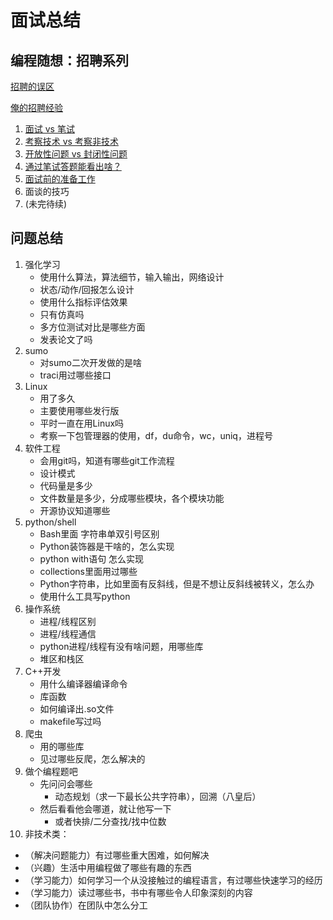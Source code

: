 # 面试总结

## 编程随想：招聘系列

[招聘的误区](https://program-think.blogspot.com/2009/04/defect-of-hire.html)

[俺的招聘经验](https://program-think.blogspot.com/2011/03/hiring-experience-0.html#index)

1. [面试 vs 笔试](https://program-think.blogspot.com/2011/03/hiring-experience-1.html)
2. [考察技术 vs 考察非技术](https://program-think.blogspot.com/2011/03/hiring-experience-2.html)
3. [开放性问题 vs 封闭性问题](https://program-think.blogspot.com/2011/05/hiring-experience-3.html)
4. [通过笔试答题能看出啥？](https://program-think.blogspot.com/2011/11/hiring-experience-4.html)
5. [面试前的准备工作](https://program-think.blogspot.com/2012/12/hiring-experience-5.html)
6. 面谈的技巧
7. (未完待续)

## 问题总结

1. 强化学习
   - 使用什么算法，算法细节，输入输出，网络设计
   - 状态/动作/回报怎么设计
   - 使用什么指标评估效果
   - 只有仿真吗
   - 多方位测试对比是哪些方面
   - 发表论文了吗
2. sumo
   - 对sumo二次开发做的是啥
   - traci用过哪些接口
2. Linux
   - 用了多久
   - 主要使用哪些发行版
   - 平时一直在用Linux吗
   - 考察一下包管理器的使用，df，du命令，wc，uniq，进程号
3. 软件工程
   - 会用git吗，知道有哪些git工作流程
   - 设计模式
   - 代码量是多少
   - 文件数量是多少，分成哪些模块，各个模块功能
   - 开源协议知道哪些
3. python/shell
   - Bash里面 字符串单双引号区别
   - Python装饰器是干啥的，怎么实现
   - python with语句 怎么实现
   - collections里面用过哪些
   - Python字符串，比如里面有反斜线，但是不想让反斜线被转义，怎么办
   - 使用什么工具写python
4. 操作系统
   - 进程/线程区别
   - 进程/线程通信
   - python进程/线程有没有啥问题，用哪些库
   - 堆区和栈区
5. C++开发
   - 用什么编译器编译命令
   - 库函数
   - 如何编译出.so文件
   - makefile写过吗
6. 爬虫
   - 用的哪些库
   - 见过哪些反爬，怎么解决的
9. 做个编程题吧
   - 先问问会哪些
      - 动态规划（求一下最长公共字符串），回溯（八皇后）
   - 然后看看他会哪道，就让他写一下
      - 或者快排/二分查找/找中位数
10. 非技术类：
   - （解决问题能力）有过哪些重大困难，如何解决
   - （兴趣）生活中用编程做了哪些有趣的东西
   - （学习能力）如何学习一个从没接触过的编程语言，有过哪些快速学习的经历
   - （学习能力）读过哪些书，书中有哪些令人印象深刻的内容
   - （团队协作）在团队中怎么分工





